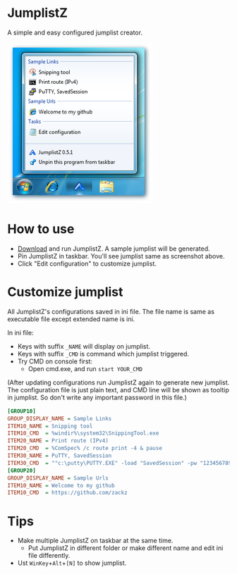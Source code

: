 JumplistZ
=========

A simple and easy configured jumplist creator.

![screenshot](https://github.com/zackz/JumplistZ/raw/master/res/screenshot.png)

How to use
==========

* [Download](https://github.com/zackz/JumplistZ/downloads) and run JumplistZ.
A sample jumplist will be generated.
* Pin JumplistZ in taskbar. You'll see jumplist same as screenshot above.
* Click "Edit configuration" to customize jumplist.

Customize jumplist
==================

All JumplistZ's configurations saved in ini file. The file name is same as executable
file except extended name is ini.

In ini file:

* Keys with suffix `_NAME` will display on jumplist.
* Keys with suffix `_CMD` is command which jumplist triggered.
* Try CMD on console first:
  * Open cmd.exe, and run `start YOUR_CMD`

(After updating configurations run JumplistZ again to generate new jumplist. The
configuration file is just plain text, and CMD line will be shown as tooltip in
jumplist. So don't write any important password in this file.)

```ini
[GROUP10]
GROUP_DISPLAY_NAME = Sample Links
ITEM10_NAME = Snipping tool
ITEM10_CMD  = %windir%\system32\SnippingTool.exe
ITEM20_NAME = Print route (IPv4)
ITEM20_CMD  = %ComSpec% /c route print -4 & pause
ITEM30_NAME = PuTTY, SavedSession
ITEM30_CMD  = ""c:\putty\PUTTY.EXE" -load "SavedSession" -pw "1234567890""
[GROUP20]
GROUP_DISPLAY_NAME = Sample Urls
ITEM10_NAME = Welcome to my github
ITEM10_CMD  = https://github.com/zackz
```

Tips
====

* Make multiple JumplistZ on taskbar at the same time.
  * Put JumplistZ in different folder or make different name and edit ini file differently.
* Ust `WinKey`+`Alt`+`[N]` to show jumplist.

